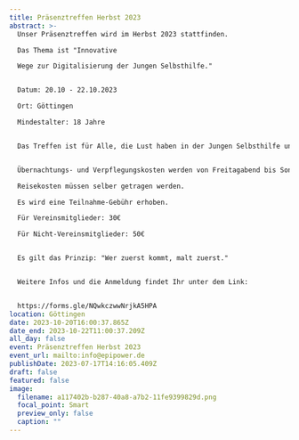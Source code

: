 ```yaml
---
title: Präsenztreffen Herbst 2023
abstract: >-
  Unser Präsenztreffen wird im Herbst 2023 stattfinden. 

  Das Thema ist "Innovative

  Wege zur Digitalisierung der Jungen Selbsthilfe."


  Datum: 20.10 - 22.10.2023

  Ort: Göttingen

  Mindestalter: 18 Jahre


  Das Treffen ist für Alle, die Lust haben in der Jungen Selbsthilfe und im Verein mitzuhelfen und etwas zu bewirken. Es wird ein gemütliches Arbeitswochenende mit ausreichend Pausen und einer Gemeinschaftsaktivität (Escape Room).


  Übernachtungs- und Verpflegungskosten werden von Freitagabend bis Sonntagmittag übernommen. 

  Reisekosten müssen selber getragen werden.

  Es wird eine Teilnahme-Gebühr erhoben. 

  Für Vereinsmitglieder: 30€

  Für Nicht-Vereinsmitglieder: 50€


  Es gilt das Prinzip: "Wer zuerst kommt, malt zuerst."


  Weitere Infos und die Anmeldung findet Ihr unter dem Link:


  https://forms.gle/NQwkczwwNrjkA5HPA
location: Göttingen
date: 2023-10-20T16:00:37.865Z
date_end: 2023-10-22T11:00:37.209Z
all_day: false
event: Präsenztreffen Herbst 2023
event_url: mailto:info@epipower.de
publishDate: 2023-07-17T14:16:05.409Z
draft: false
featured: false
image:
  filename: a117402b-b287-40a8-a7b2-11fe9399829d.png
  focal_point: Smart
  preview_only: false
  caption: ""
---
```

